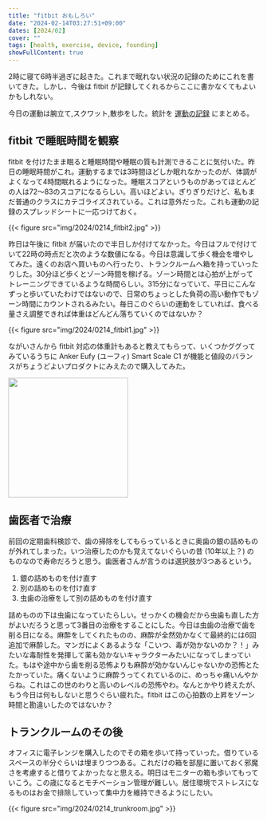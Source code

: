 ```yaml
---
title: "fitbit おもしろい"
date: "2024-02-14T03:27:51+09:00"
dates: [2024/02]
cover: ""
tags: [health, exercise, device, founding]
showFullContent: true
---
```


2時に寝て6時半過ぎに起きた。これまで眠れない状況の記録のためにこれを書いてきた。しかし、今後は fitbit が記録してくれるからここに書かなくてもよいかもしれない。

今日の運動は腕立て,スクワット,散歩をした。統計を [運動の記録](https://docs.google.com/spreadsheets/d/1bg85QtM-LciUgey8I79uI7vW2PEwsP6TVdeIRVkACBg/edit?usp=sharing) にまとめる。

## fitbit で睡眠時間を観察

fitbit を付けたまま眠ると睡眠時間や睡眠の質も計測できることに気付いた。昨日の睡眠時間がこれ。運動するまでは3時間ほどしか眠れなかったのが、体調がよくなって4時間眠れるようになった。睡眠スコアというものがあってほとんどの人は72〜83のスコアになるらしい。高いほどよい。ぎりぎりだけど、私もまだ普通のクラスにカテゴライズされている。これは意外だった。これも運動の記録のスプレッドシートに一応つけておく。

{{< figure src="img/2024/0214_fitbit2.jpg" >}}

昨日は午後に fitbit が届いたので半日しか付けてなかった。今日はフルで付けていて22時の時点だと次のような数値になる。今日は意識して歩く機会を増やしてみた。遠くのお店へ買いものへ行ったり、トランクルームへ箱を持っていったりした。30分ほど歩くとゾーン時間を稼げる。ゾーン時間とは心拍が上がってトレーニングできているような時間らしい。315分になっていて、平日にこんなずっと歩いていたわけではないので、日常のちょっとした負荷の高い動作でもゾーン時間にカウントされるみたい。毎日このぐらいの運動をしていれば、食べる量さえ調整できれば体重はどんどん落ちていくのではないか？

{{< figure src="img/2024/0214_fitbit1.jpg" >}}

ながいさんから fitbit 対応の体重計もあると教えてもらって、いくつかググってみているうちに Anker Eufy (ユーフィ) Smart Scale C1 が機能と値段のバランスがちょうどよいプロダクトにみえたので購入してみた。

<a href="https://amzn.to/3SVw7mf" target="_blank"><img src="https://m.media-amazon.com/images/I/51nWBoaSZgL._SX466_.jpg" width="240" /></a>

## 歯医者で治療

前回の定期歯科検診で、歯の掃除をしてもらっているときに奥歯の銀の詰めものが外れてしまった。いつ治療したのかも覚えてないぐらいの昔 (10年以上？) のものなので寿命だろうと思う。歯医者さんが言うのは選択肢が3つあるという。

1. 銀の詰めものを付け直す
1. 別の詰めものを付け直す
1. 虫歯の治療をして別の詰めものを付け直す

詰めものの下は虫歯になっていたらしい。せっかくの機会だから虫歯も直した方がよいだろうと思って3番目の治療をすることにした。今日は虫歯の治療で歯を削る日になる。麻酔をしてくれたものの、麻酔が全然効かなくて最終的には6回追加で麻酔した。マンガによくあるような「こいつ、毒が効かないのか？！」みたいな毒耐性を発揮して薬も効かないキャラクターみたいになってしまっていた。もはや途中から歯を削る恐怖よりも麻酔が効かないんじゃないかの恐怖とたたかっていた。痛くないように麻酔うってくれているのに、めっちゃ痛いんやからね。これはこの世のわりと高いのレベルの恐怖やわ。なんとかやり終えたが、もう今日は何もしないと思うぐらい疲れた。fitbit はこの心拍数の上昇をゾーン時間と勘違いしたのではないか？

## トランクルームのその後

オフィスに電子レンジを購入したのでその箱を歩いて持っていった。借りているスペースの半分ぐらいは埋まりつつある。これだけの箱を部屋に置いておく邪魔さを考慮すると借りてよかったなと思える。明日はモニターの箱も歩いてもっていこう。この歳になるとモチベーション管理が難しい。居住環境でストレスになるものはお金で排除していって集中力を維持できるようにしたい。

{{< figure src="img/2024/0214_trunkroom.jpg" >}}
